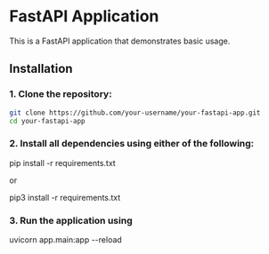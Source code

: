 # FastAPI Application

This is a FastAPI application that demonstrates basic usage.

## Installation

### 1. Clone the repository:

```bash
git clone https://github.com/your-username/your-fastapi-app.git
cd your-fastapi-app

```

### 2. Install all dependencies using either of the following:

pip install -r requirements.txt

or

pip3 install -r requirements.txt

### 3. Run the application using

uvicorn app.main:app --reload
